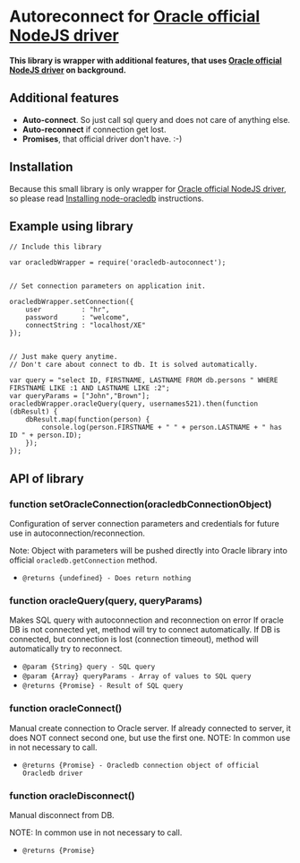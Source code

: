Autoreconnect for [Oracle official NodeJS driver](https://github.com/oracle/node-oracledb)
=================================================

__This library is wrapper with additional features, that uses [Oracle official NodeJS driver](https://github.com/oracle/node-oracledb) on background.__

Additional features
------------------

- __Auto-connect__. So just call sql query and does not care of anything else. 
- __Auto-reconnect__ if connection get lost.
- __Promises__, that official driver don't have. :-)


Installation
------------

Because this small library is only wrapper for [Oracle official NodeJS driver](https://github.com/oracle/node-oracledb), so please read [Installing node-oracledb](https://github.com/oracle/node-oracledb/blob/master/INSTALL.md) instructions. 


Example using library
---------------------

    // Include this library
    
    var oracledbWrapper = require('oracledb-autoconnect');


    // Set connection parameters on application init.

    oracledbWrapper.setConnection({
        user          : "hr",
        password      : "welcome",
        connectString : "localhost/XE"
    });


    // Just make query anytime.
    // Don't care about connect to db. It is solved automatically.

    var query = "select ID, FIRSTNAME, LASTNAME FROM db.persons " WHERE FIRSTNAME LIKE :1 AND LASTNAME LIKE :2";
    var queryParams = ["John","Brown"];
    oracledbWrapper.oracleQuery(query, usernames521).then(function (dbResult) {
        dbResult.map(function(person) {
            console.log(person.FIRSTNAME + " " + person.LASTNAME + " has ID " + person.ID);
        });
    });


API of library
--------------

### function setOracleConnection(oracledbConnectionObject)

Configuration of server connection parameters and credentials for future use in autoconnection/reconnection.

Note: Object with parameters will be pushed directly into Oracle library into official `oracledb.getConnection` method.

* `@returns {undefined} - Does return nothing`


### function oracleQuery(query, queryParams)

Makes SQL query with autoconnection and reconnection on error
If oracle DB is not connected yet, method will try to connect automatically.
If DB is connected, but connection is lost (connection timeout), method will automatically try to reconnect.
 
* `@param {String} query - SQL query`
* `@param {Array} queryParams - Array of values to SQL query`
* `@returns {Promise} - Result of SQL query`


### function oracleConnect()

Manual create connection to Oracle server. If already connected to server, it does NOT connect second one, but use the first one.
NOTE: In common use in not necessary to call.

* `@returns {Promise} - Oracledb connection object of official Oracledb driver`


### function oracleDisconnect()

Manual disconnect from DB.

NOTE: In common use in not necessary to call.

* `@returns {Promise}`
